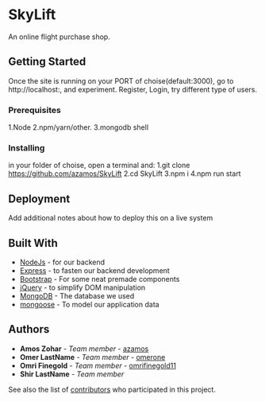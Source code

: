 # SkyLift

An online flight purchase shop.

## Getting Started

Once the site is running on your PORT of choise(default:3000), go to
http://localhost:<PORT>, and experiment. Register, Login, try different type of users.

### Prerequisites

1.Node 
2.npm/yarn/other.
3.mongodb shell

### Installing

in your folder of choise, open a terminal and:
1.git clone https://github.com/azamos/SkyLift
2.cd SkyLift
3.npm i
4.npm run start

## Deployment

Add additional notes about how to deploy this on a live system

## Built With

* [NodeJs](https://nodejs.org/en) - for our backend
* [Express](https://expressjs.com/) - to fasten our backend development
* [Bootstrap](https://getbootstrap.com/) - For some neat premade components
* [jQuery](https://jquery.com/) - to simplify DOM manipulation
* [MongoDB](https://www.mongodb.com/) - The database we used
* [mongoose](https://mongoosejs.com/) - To model our application data


## Authors

* **Amos Zohar** - *Team member* - [azamos](https://github.com/azamos)
* **Omer LastName** - *Team member* - [omerone](https://github.com/omerone)
* **Omri Finegold** - *Team member* - [omrifinegold11](https://github.com/omrifinegold11)
* **Shir LastName** - *Team member*

See also the list of [contributors](https://github.com/azamos/SkyLift/contributors) who participated in this project.